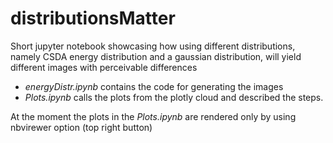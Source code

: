 # distributionsMatter
Short jupyter notebook showcasing how using different distributions, namely CSDA energy distribution and a gaussian distribution, will yield different images with perceivable differences

* _energyDistr.ipynb_ contains the code for generating the images 
* _Plots.ipynb_ calls the plots from the plotly cloud and described the steps. 

At the moment the plots in the _Plots.ipynb_ are rendered only by using nbvirewer option (top right button)
